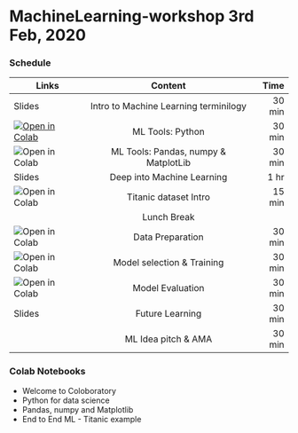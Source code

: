 # MachineLearning-workshop 3rd Feb, 2020

### Schedule

| Links   |      Content      |  Time |
|----------|:-------------:|------:|
| Slides |  Intro to Machine Learning terminilogy | 30 min |
| <a href="https://colab.research.google.com/github/"><img src="https://colab.research.google.com/assets/colab-badge.svg" alt="Open in Colab" title="Open and Execute in Google Colaboratory"></a> |    ML Tools: Python |   30 min |
| <a href="https://colab.research.google.com/github/"><img align="left" src="https://colab.research.google.com/assets/colab-badge.svg" alt="Open in Colab" title="Open and Execute in Google Colaboratory"></a> | ML Tools: Pandas, numpy & MatplotLib | 30 min |
| Slides | Deep into Machine Learning | 1 hr |
| <a href="https://colab.research.google.com/github/"><img align="left" src="https://colab.research.google.com/assets/colab-badge.svg" alt="Open in Colab" title="Open and Execute in Google Colaboratory"></a> | Titanic dataset Intro | 15 min |
|  | Lunch Break |  |
| <a href="https://colab.research.google.com/github/"><img align="left" src="https://colab.research.google.com/assets/colab-badge.svg" alt="Open in Colab" title="Open and Execute in Google Colaboratory"></a> | Data Preparation | 30 min |
| <a href="https://colab.research.google.com/github/"><img align="left" src="https://colab.research.google.com/assets/colab-badge.svg" alt="Open in Colab" title="Open and Execute in Google Colaboratory"></a> | Model selection & Training  | 30 min |
| <a href="https://colab.research.google.com/github/"><img align="left" src="https://colab.research.google.com/assets/colab-badge.svg" alt="Open in Colab" title="Open and Execute in Google Colaboratory"></a> | Model Evaluation | 30 min |
| Slides | Future Learning | 30 min |
|  | ML Idea pitch & AMA | 30 min |

### Colab Notebooks
* Welcome to Coloboratory
* Python for data science
* Pandas, numpy and Matplotlib
* End to End ML - Titanic example
